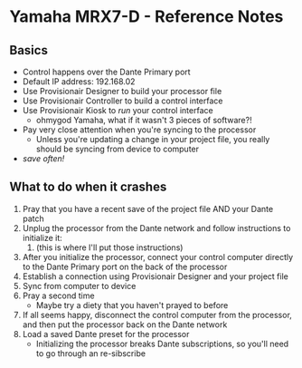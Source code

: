 # Yamaha MRX7-D - Reference Notes

## Basics
* Control happens over the Dante Primary port
* Default IP address: 192.168.02
* Use Provisionair Designer to build your processor file
* Use Provisionair Controller to build a control interface
* Use Provisionair Kiosk to _run_ your control interface
    * ohmygod Yamaha, what if it wasn't 3 pieces of software?!
* Pay very close attention when you're syncing to the processor
    * Unless you're updating a change in your project file, you really should be syncing from device to computer
* _save often!_

## What to do when it crashes
1. Pray that you have a recent save of the project file AND your Dante patch
2. Unplug the processor from the Dante network and follow instructions to initialize it:
    1. (this is where I'll put those instructions)
3. After you initialize the processor, connect your control computer directly to the Dante Primary port on the back of the processor
4. Establish a connection using Provisionair Designer and your project file
5. Sync from computer to device
6. Pray a second time
    * Maybe try a diety that you haven't prayed to before
7. If all seems happy, disconnect the control computer from the processor, and then put the processor back on the Dante network
8. Load a saved Dante preset for the processor
    * Initializing the processor breaks Dante subscriptions, so you'll need to go through an re-sibscribe
